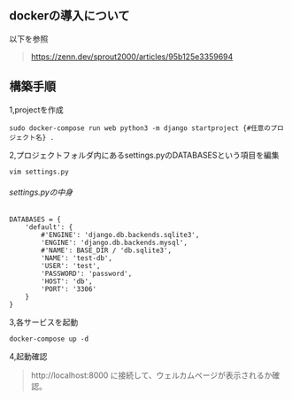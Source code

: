 ## dockerの導入について
以下を参照
> https://zenn.dev/sprout2000/articles/95b125e3359694

## 構築手順
1,projectを作成
```
sudo docker-compose run web python3 -m django startproject {#任意のプロジェクト名} .
```

2,プロジェクトフォルダ内にあるsettings.pyのDATABASESという項目を編集
```
vim settings.py
```
###### settings.pyの中身
```
DATABASES = {
    'default': {
        #'ENGINE': 'django.db.backends.sqlite3',
        'ENGINE': 'django.db.backends.mysql',
        #'NAME': BASE_DIR / 'db.sqlite3',
        'NAME': 'test-db',
        'USER': 'test',
        'PASSWORD': 'password',
        'HOST': 'db',
        'PORT': '3306'
    }
}
```

3,各サービスを起動
```
docker-compose up -d
```

4,起動確認
> http://localhost:8000
に接続して、ウェルカムページが表示されるか確認。
